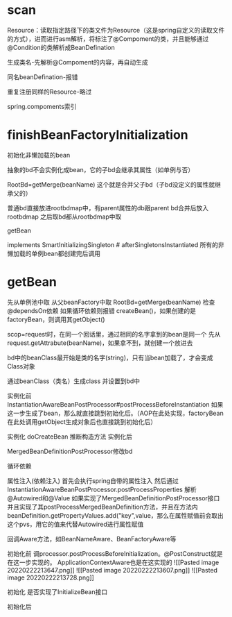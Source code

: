 # scan
Resource：读取指定路径下的类文件为Resource（这是spring自定义的读取文件的方式），进而进行asm解析，将标注了@Compoment的类，并且能够通过@Condition的类解析成BeanDefination

生成类名-先解析@Compoment的内容，再自动生成

同名beanDefination-报错

重复注册同样的Resource-略过

spring.compoments索引

# finishBeanFactoryInitialization
初始化非懒加载的bean

抽象的bd不会实例化成bean，它的子bd会继承其属性（如单例与否）

RootBd=getMerge(beanName) 这个就是合并父子bd（子bd没定义的属性就继承父的）

普通bd直接放进rootbdmap中，有parent属性的db跟parent bd合并后放入rootbdmap
之后取bd都从rootbdmap中取

getBean

implements SmartInitializingSingleton # afterSingletonsInstantiated
所有的非懒加载的单例bean都创建完后调用

# getBean
先从单例池中取
从父beanFactory中取
RootBd=getMerge(beanName) 
检查@dependsOn依赖 如果循环依赖则报错
createBean()，如果创建的是factoryBean，则调用其getObject()

scop=request时，在同一个回话里，通过相同的名字拿到的bean是同一个
先从request.getAttrabute(beanName)，如果拿不到，就创建一个放进去

bd中的beanClass最开始是类的名字(string)，只有当bean加载了，才会变成Class对象

通过beanClass（类名）生成class 并设置到bd中

实例化前
InstantiationAwareBeanPostProcessor#postProcessBeforeInstantiation
如果这一步生成了bean，那么就直接跳到初始化后。（AOP在此处实现，factoryBean在此处调用getObject生成对象后也直接跳到初始化后）

实例化 doCreateBean 推断构造方法
实例化后

MergedBeanDefinitionPostProcessor修改bd

循环依赖

属性注入(依赖注入)
首先会执行spring自带的属性注入
然后通过InstantiationAwareBeanPostProcessor.postProcessProperties 解析@Autowired和@Value
如果实现了MergedBeanDefinitionPostProcessor接口并且实现了其postProcessMergedBeanDefinition方法，并且在方法内beanDefinition.getPropertyValues.add("key",value，那么在属性赋值前会取出这个pvs，用它的值来代替Autowired进行属性赋值

回调Aware方法，如BeanNameAware、BeanFactoryAware等

初始化前
调processor.postProcessBeforeInitialization。@PostConstruct就是在这一步实现的。
ApplicationContextAware也是在这实现的
![[Pasted image 20220222213647.png]]
![[Pasted image 20220222213607.png]]
![[Pasted image 20220222213728.png]]

初始化 是否实现了InitializeBean接口

初始化后


